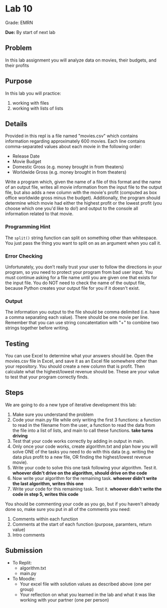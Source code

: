 # Lab 10

Grade: EMRN

**Due:** By start of next lab

## Problem

In this lab assignment you will analyze data on movies, their budgets, and their profits

## Purpose

In this lab you will practice:

1. working with files
2. working with lists of lists

## Details

Provided in this repl is a file named "movies.csv" which contains information regarding approximately 600 movies. Each line contains comma-separated values about each movie in the following order:

* Release Date
* Movie	Budget
* Domestic Gross (e.g. money brought in from theaters)
* Worldwide Gross (e.g. money brought in from theaters)

Write a program which, given the name of a file of this format and the name of an output file, writes all movie information from the input file to the output file, but also adds a new column with the movie's profit (computed as box office worldwide gross minus the budget). Additionally, the program should determine which movie had either the highest profit or the lowest profit (you choose which one you'd like to do!) and output to the console all information related to that movie. 

### Programming Hint

The `split()` string function can split on something other than whitespace. You just pass the thing you want to split on as an argument when you call it.

### Error Checking
Unfortunately, you don’t really trust your user to follow the directions in your program, so you need to protect your program from bad user input.  You must continue asking for a file name until you are given one that exists for the input file. You do NOT need to check the name of the output file, because Python creates your output file for you if it doesn't exist.

### Output
The information you output to the file should be comma delimited (i.e. have a comma separating each value). There should be one movie per line. Remember that you can use string concatentation with "+" to combine two strings together before writing.

## Testing

You can use Excel to determine what your answers should be. Open the movies.csv file in Excel, and save it as an Excel file somewhere other than your repository. You should create a new column that is profit. Then calculate what the highest/lowest revenue should be. These are your value to test that your program correctly finds.

## Steps

We are going to do a new type of iterative development this lab:

1. Make sure you understand the problem
2. Code your main.py file while only writing the first 3 functions: a function to read in the filename from the user, a function to read the data from the file into a list of lists, and main to call these functions. **take turns driving**
3. Test that your code works correctly by adding in output in main.
4. Only once your code works, create algorithm.txt and plan how you will solve ONE of the tasks you need to do with this data (e.g. writing the data plus profit to a new file, OR finding the highest/lowest revenue movie). 
5. Write your code to solve this one task following your algorithm. Test it. **whoever didn't drive on the algorithm, should drive on the code**
6. Now write your algorithm for the remaining task. **whoever didn't write the last algorithm, writes this one**
7. Write your code for this remaining task. Test it. **whoever didn't write the code in step 5, writes this code**

You should be commenting your code as you go, but if you haven't already done so, make sure you put in all of the comments you need:
1. Comments within each function
2. Comments at the start of each function (purpose, paramters, return value)
3. Intro comments


## Submission

* To Replit:
  * algorithm.txt
  * main.py
* To Moodle:
  * Your excel file with solution values as described above (one per group)
  * Your reflection on what you learned in the lab and what it was like working with your partner (one per person)